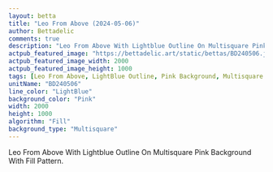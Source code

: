 ```yaml
---
layout: betta
title: "Leo From Above (2024-05-06)"
author: Bettadelic
comments: true
description: "Leo From Above With Lightblue Outline On Multisquare Pink Background With Fill Pattern."
actpub_featured_image: "https://bettadelic.art/static/bettas/BD240506.jpg"
actpub_featured_image_width: 2000
actpub_featured_image_height: 1000
tags: [Leo From Above, LightBlue Outline, Pink Background, Multisquare Background Pattern, Fill Pattern, May 2024]
unitName: "BD240506"
line_color: "LightBlue"
background_color: "Pink"
width: 2000
height: 1000
algorithm: "Fill"
background_type: "Multisquare"
---
```


Leo From Above With Lightblue Outline On Multisquare Pink Background With Fill Pattern.
